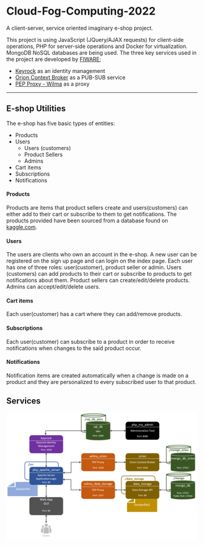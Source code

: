 # Cloud-Fog-Computing-2022
A client-server, service oriented imaginary e-shop project.
  
  This project is using JavaScript (JQuery/AJAX requests) for client-side operations, PHP for server-side operations and Docker for virtualization. MongoDB NoSQL databases are being used. The three key services used in the project are developed by [FIWARE](https://www.fiware.org/);  
  + [Keyrock](https://fiware-idm.readthedocs.io/en/latest/) as an identity management
  + [Orion Context Broker](https://fiware-orion.readthedocs.io/en/master/) as a PUB-SUB service
  + [PEP Proxy - Wilma](https://fiware-pep-proxy.readthedocs.io/en/latest/) as a proxy

------------

## E-shop Utilities

The e-shop has five basic types of entities:

+ Products  
+ Users
	+ Users (customers)
	+ Product Sellers
	+ Admins
+ Cart items
+ Subscriptions
+ Notifications

#### Products
Products are items that product sellers create and users(customers) can either add to their cart or subscribe to them to get notifications. The products provided have been sourced from a database found on [kaggle.com](https://www.kaggle.com/).
#### Users
The users are clients who own an account in the e-shop. A new user can be registered on the sign up page and can login on the index page. Each user has one of three roles: user(customer), product seller or admin. Users (customers) can add products to their cart or subscribe to products to get notifications about them. Product sellers can create/edit/delete products. Admins can accept/edit/delete users.
#### Cart items
Each user(customer) has a cart where they can add/remove products.
#### Subscriptions
Each user(customer) can subscribe to a product in order to receive notifications when changes to the said product occur. 
#### Notifications
Notification items are created automatically when a change is made on a product and they are personalized to every subscribed user to that product.

## Services

![](architecture_diagram.png)